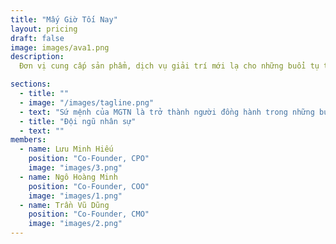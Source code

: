 ```yaml
---
title: "Mấy Giờ Tối Nay"
layout: pricing
draft: false
image: images/ava1.png
description:
  Đơn vị cung cấp sản phẩm, dịch vụ giải trí mới lạ cho những buổi tụ tập của giới trẻ tại Việt Nam.

sections:
  - title: ""
  - image: "/images/tagline.png"
  - text: "Sứ mệnh của MGTN là trở thành người đồng hành trong những buổi tụ tập vui chơi của bạn. Chúng mình mong muốn mang lại sự giải trí, tiếng cười và hỗ trợ bạn tạo nên thật nhiều kỉ niệm đáng nhớ bên cạnh người mình yêu thương."
  - title: "Đội ngũ nhân sự"
  - text: ""
members:
  - name: Lưu Minh Hiếu
    position: "Co-Founder, CPO"
    image: "images/3.png"
  - name: Ngô Hoàng Minh
    position: "Co-Founder, COO"
    image: "images/1.png"
  - name: Trần Vũ Dũng
    position: "Co-Founder, CMO"
    image: "images/2.png"
---
```

